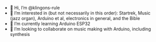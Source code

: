 - 👋 Hi, I’m @klingons-rule
- 👀 I’m interested in (but not necessarily in this order): Startrek, Music (jazz organ), Arduino et al, electronics in general, and the Bible
- 🌱 I’m currently learning Arduino ESP32
- 💞️ I’m looking to collaborate on music making with Arduino, including synthesis

<!---
klingons-rule/klingons-rule is a ✨ special ✨ repository because its `README.md` (this file) appears on your GitHub profile.
You can click the Preview link to take a look at your changes.
--->
